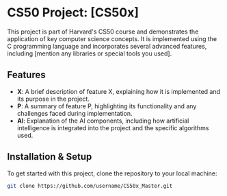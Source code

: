 # CS50 Project: [CS50x]

This project is part of Harvard's CS50 course and demonstrates the application of key computer science concepts. It is implemented using the C programming language and incorporates several advanced features, including [mention any libraries or special tools you used].

## Features

- **X**: A brief description of feature X, explaining how it is implemented and its purpose in the project.
- **P**: A summary of feature P, highlighting its functionality and any challenges faced during implementation.
- **AI**: Explanation of the AI components, including how artificial intelligence is integrated into the project and the specific algorithms used.

## Installation & Setup

To get started with this project, clone the repository to your local machine:

```bash
git clone https://github.com/username/CS50x_Master.git
```

